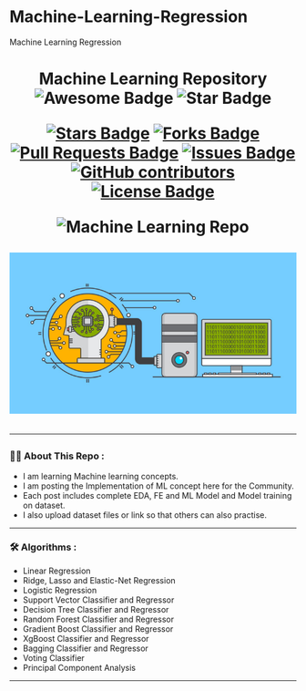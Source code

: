 # Machine-Learning-Regression
Machine Learning Regression


<h1 align="center">Machine Learning Repository
<div align="center">
<img src="https://cdn.rawgit.com/sindresorhus/awesome/d7305f38d29fed78fa85652e3a63e154dd8e8829/media/badge.svg" alt="Awesome Badge"/>
<img src="https://img.shields.io/static/v1?label=%F0%9F%8C%9F&message=If%20Useful&style=style=flat&color=BC4E99" alt="Star Badge"/>
<br>

<a href="https://github.com/Shubham3023/Machine_Learning/stargazers"><img src="https://img.shields.io/github/stars/Shubham3023/Machine_Learning" alt="Stars Badge"/></a>
<a href="https://github.com/Shubham3023/Machine_Learning/network/members"><img src="https://img.shields.io/github/forks/Shubham3023/Machine_Learning" alt="Forks Badge"/></a>
<a href="https://github.com/Shubham3023/Machine_Learning/pulls"><img src="https://img.shields.io/github/issues-pr/Shubham3023/Machine_Learning" alt="Pull Requests Badge"/></a>
<a href="https://github.com/Shubham3023/Machine_Learning/issues"><img src="https://img.shields.io/github/issues/Shubham3023/Machine_Learning" alt="Issues Badge"/></a>
<a href="https://github.com/Shubham3023/Machine_Learning/graphs/contributors"><img alt="GitHub contributors" src="https://img.shields.io/github/contributors/Shubham3023/Machine_Learning?color=2b9348"></a>
<a href="https://github.com/Shubham3023/Machine_Learning/blob/master/LICENSE"><img src="https://img.shields.io/github/license/Shubham3023/Machine_Learning?color=2b9348" alt="License Badge"/></a>

<img alt="Machine Learning Repo" src="https://lnkd.in/gDeJ3fme"> </img>
  
<img alt="Machine Learning Repo" src="https://github.com/Shubham3023/Machine_Learning/blob/main/ML.jpg"> </img>
</div>
  
---

### :man_technologist: About This Repo :
 
- I am learning Machine learning concepts.
- I am posting the Implementation of ML concept here for the Community.
- Each post includes complete EDA, FE and ML Model and Model training on dataset.
- I also upload dataset files or link so that others can also practise.

---

### :hammer_and_wrench: Algorithms :

 - Linear Regression
 - Ridge, Lasso and Elastic-Net Regression
 - Logistic Regression
 - Support Vector Classifier and Regressor
 - Decision Tree Classifier and Regressor
 - Random Forest Classifier and Regressor
 - Gradient Boost Classifier and Regressor
 - XgBoost Classifier and Regressor
 - Bagging Classifier and Regressor
 - Voting Classifier
 - Principal Component Analysis

---
